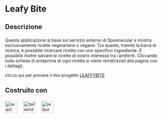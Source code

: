 <h1 align="left">Leafy Bite</h1>

###

<h2 align="left">Descrizione</h2>

###

<p align="left">Questa applicazione si basa sul servizio esterno di Spoonacular e mostra esclusivamente ricette vegetariane o vegane. Tra queste, tramite la barra di ricerca, è possibile ricercare ricette con uno specifico ingrediente. È possibile inoltre salvare le ricette di nostro interesse tra i preferiti. Cliccando sulla scheda di anteprima di ogni ricetta si viene reindirizzati alla pagina con i dettagli.</p>

 clicca qui per provare  il mio progetto <a href="https://leafybite.netlify.app/">LEAFFYBITE </a>

###

<p align="left"></p>

###

<h2 align="left">Costruito con</h2>

###

<div align="left">
  <img src="https://cdn.jsdelivr.net/gh/devicons/devicon/icons/react/react-original.svg" height="40" alt="react logo"  />
  <img width="12" />
  <img src="https://cdn.jsdelivr.net/gh/devicons/devicon/icons/tailwindcss/tailwindcss-original-wordmark.svg" height="40" alt="tailwindcss logo"  />
  <img width="12" />
  <img src="https://cdn.jsdelivr.net/gh/devicons/devicon/icons/redux/redux-original.svg" height="40" alt="redux logo"  />
</div>

###

<h2 align="left"></h2>

###

###
